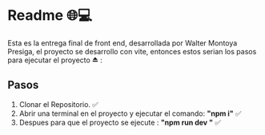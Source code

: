 # Readme 🌐💻

Esta es la entrega final de front end, desarrollada por Walter Montoya Presiga, el proyecto se desarrollo con vite, entonces estos serian los pasos para ejecutar el proyecto ⏏️ :

## Pasos

1. Clonar el Repositorio. ✅
2. Abrir una terminal en el proyecto y ejecutar el comando:  **"npm i"** ✅
3. Despues para que el proyecto se ejecute :  **"npm run dev "** ✅




